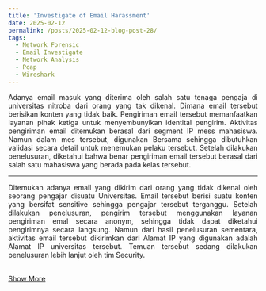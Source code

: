 ```yaml
---
title: 'Investigate of Email Harassment'
date: 2025-02-12
permalink: /posts/2025-02-12-blog-post-28/
tags:
  - Network Forensic
  - Email Investigate
  - Network Analysis
  - Pcap 
  - Wireshark
---
```

<p style="text-align: justify;">
Adanya email masuk yang diterima oleh salah satu tenaga pengaja di universitas nitroba dari orang yang tak dikenal. Dimana email tersebut berisikan konten yang tidak baik. Pengiriman email tersebut memanfaatkan layanan pihak ketiga untuk menyembunyikan identital pengirim. Aktivitas pengiriman email ditemukan berasal dari segment IP mess mahasiswa. Namun dalam mes tersebut, digunakan Bersama sehingga dibutuhkan validasi secara detail untuk menemukan pelaku tersebut. Setelah dilakukan penelusuran, diketahui bahwa benar pengiriman email tersebut berasal dari salah satu mahasiswa yang berada pada kelas tersebut. 
</p>

---
<p style="text-align: justify;">Ditemukan adanya email yang dikirim dari orang yang tidak dikenal oleh seorang pengajar disuatu Universitas. Email tersebut berisi suatu konten yang bersifat sensitive sehingga pengajar tersebut terganggu. Setelah dilakukan penelusuran, pengirim tersebut menggunakan layanan pengiriman emal secara anonym, sehingga tidak dapat diketahui pengirimnya secara langsung. Namun dari hasil penelusuran sementara, aktivitas email tersebut dikirimkan dari Alamat IP yang digunakan adalah Alamat IP universitas tersebut. Temuan tersebut sedang dilakukan penelusuran lebih lanjut oleh tim Security. 
<br><br>
</p>
</p>

[Show More](https://github.com/Abdibimantara/Investigate-of-Email-Harassment/blob/main/Investigate%20of%20Email%20Harassment.pdf) 
